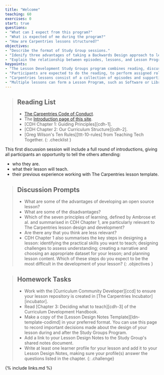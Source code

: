 ```yaml
---
title: "Welcome"
teaching: 60
exercises: 0
start: true
questions:
- "What can I expect from this program?"
- "What is expected of me during the program?"
- "How are Carpentries lessons structured?"
objectives:
- "Describe the format of Study Group sessions."
- "Idenify three advantages of taking a Backwards Design approach to lesson development."
- "Explain the relationship between episodes, lessons, and Lesson Programs."
keypoints:
- "The Lesson Development Study Groups program combines reading, discussion, and practical lesson development tasks."
- "Participants are expected to do the reading, to perform assigned roles and contribute actively to discussions, and to complete homework tasks between sessions."
- "Carpentries lessons consist of a collection of episodes and supporting material."
- "Multiple lessons can form a Lesson Program, such as Software or Library Carpentry, or a curriculum, such as Data Carpentry Ecology."
---
```


> ## Reading List
>
> - [The Carpentries Code of Conduct](https://docs.carpentries.org/topic_folders/policies/code-of-conduct.html).
> - The [Introduction page of this site](../00-introduction/).
> - [CDH Chapter 1: Guiding Principles][cdh-1].
> - [CDH Chapter 2: Our Curriculum Structure][cdh-2].
> - [Greg Wilson's Ten Rules][ttt-10-rules] from Teaching Tech Together.
{: .checklist }

This first discussion session will include a full round of introductions,
giving all participants an opportunity to tell the others attending:

- who they are.
- what their lesson will teach.
- their previous experience working with The Carpentries lesson template.

> ## Discussion Prompts
>
> - What are some of the advantages of developing an open source lesson?
> - What are some of the disadvantages?
> - Which of the seven principles of learning,
>   defined by Ambrose et al. and summarised in CDH Chapter 1,
>   are particularly relevant to The Carpentries lesson design and development?
> - Are there any that you think are less relevant?
> - CDH Chapter 1 also summarises the key steps in designing a lesson:
>   identifying the practical skills you want to teach;
>   designing challenges to assess understanding;
>   creating a narrative and choosing an appropriate dataset for your lesson;
>   and planning lesson content.
>   Which of these steps do you expect to be the most difficult in
>   the development of your lesson?
{: .objectives }

> ## Homework Tasks
>
> - Work with the [Curriculum Community Developer][ccd] to ensure
>   your lesson repository is created in [The Carpentries Incubator][incubator].
> - Read [Chapter 3: Deciding what to teach][cdh-3] of
>   the Curriculum Development Handbook.
> - Make a copy of the [Lesson Design Notes Template][ldn-template-codimd]
>   in your preferred format.
>   You can use this page to record important decisions made about the design of
>   your lesson during and after the Study Groups Program.
> - Add a link to your Lesson Design Notes to the Study Group's
>   shared notes document.
> - Write at least one learner profile for your lesson
>   and add it to your Lesson Design Notes,
>   making sure your profile(s) answer the questions listed in the chapter.
{: .challenge}

{% include links.md %}
